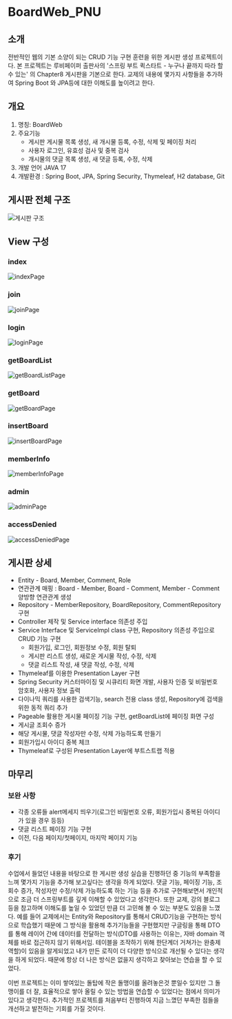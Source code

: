 # BoardWeb_PNU

## 소개
전반적인 웹의 기본 소양이 되는 CRUD 기능 구현 훈련을 위한 게시판 생성 프로젝트이다.
본 프로젝트는 루비페이퍼 출판사의 '스프링 부트 퀵스타트 - 누구나 끝까지 따라 할 수 있는' 의 Chapter8 게시판을 기본으로 한다.
교제의 내용에 몇가지 사항들을 추가하여 Spring Boot 와  JPA등에 대한 이해도를 높이려고 한다.

## 개요
1. 명칭: BoardWeb
2. 주요기능 
	* 게시판 게시물 목록 생성, 새 개시물 등록, 수정, 삭제 및 페이징 처리
	* 사용자 로그인, 유효성 검사 및 중복 검사
	* 개시물의 댓글 목록 생성, 새 댓글 등록, 수정, 삭제
3. 개발 언어 JAVA 17
4. 개발환경 : Spring Boot, JPA, Spring Security, Thymeleaf, H2 database, Git

## 게시판 전체 구조
![게시판 구조](https://user-images.githubusercontent.com/106790381/209680321-1d40a04b-2049-4cac-9489-6bb41f18ce99.jpg)

## View 구성

### index
![indexPage](https://user-images.githubusercontent.com/106790381/209680496-5adff416-2b9d-4d91-a22f-0ab14d5bcc3c.jpg)

### join
![joinPage](https://user-images.githubusercontent.com/106790381/209680854-ff4e4c87-3cf0-43db-bc42-b52a0fd11e61.jpg)

### login
![loginPage](https://user-images.githubusercontent.com/106790381/209681055-510ca889-e931-4ea7-8f92-ed1330dad7c3.jpg)

### getBoardList
![getBoardListPage](https://user-images.githubusercontent.com/106790381/209681100-15b89967-a7cc-4e4b-b64c-c53b589c6581.jpg)

### getBoard
![getBoardPage](https://user-images.githubusercontent.com/106790381/209681138-be8a1573-958e-456c-bf10-41d57fbec738.jpg)

### insertBoard
![insertBoardPage](https://user-images.githubusercontent.com/106790381/209681351-51c844f2-ab10-4313-bbe2-b0e0d16782e7.jpg)

### memberInfo
![memberInfoPage](https://user-images.githubusercontent.com/106790381/209681402-02561e0a-4624-46be-a4ed-76941ea515ab.jpg)

### admin
![adminPage](https://user-images.githubusercontent.com/106790381/209681636-0e3abc90-28b2-47db-a912-36d137c70e8e.jpg)

### accessDenied
![accessDeniedPage](https://user-images.githubusercontent.com/106790381/209681676-2ae81c83-05df-418d-9e2f-b9d59d5205d1.jpg)

## 게시판 상세
* Entity - Board, Member, Comment, Role
* 연관관계 매핑 : Board - Member, Board - Comment, Member - Comment 양방향 연관관계 생성
* Repository - MemberRepository, BoardRepository, CommentRepository 구현
* Controller 제작 및 Service interface 의존성 주입
* Service Interface 및  ServiceImpl class 구현, Repository 의존성 주입으로 CRUD 기능 구현
  * 회원가입, 로그인, 회원정보 수정, 회원 탈퇴
  * 게시판 리스트 생성, 새로운 게시물 작성, 수정, 삭제
  * 댓글 리스트 작성, 새 댓글 작성, 수정, 삭제
* Thymeleaf를 이용한 Presentation Layer 구현
* Spring Security 커스터마이징 및 시큐리티 화면 개발, 사용자 인증 및 비밀번호 암호화, 사용자 정보 출력
* 다이나믹 쿼리를 사용한 검색기능, search 전용 class 생성, Repository에 검색을 위한 동적 쿼리 추가
* Pageable 활용한 게시물 페이징 기능 구현, getBoardList에 페이징 화면 구성
* 게시글 조회수 증가
* 해당 게시물, 댓글 작성자만 수정, 삭제 가능하도록 만들기
* 회원가입시 아이디 중복 체크
* Thymeleaf로 구성된 Presentation Layer에 부트스트랩 적용

## 마무리

### 보완 사항
* 각종 오류들 alert메세지 띄우기(로그인 비밀번호 오류, 회원가입시 중복된 아이디가 있을 경우 등등)
* 댓글 리스트 페이징 기능 구현
* 이전, 다음 페이지/첫페이지, 마지막 페이지 기능

### 후기
수업에서 들었던 내용을 바탕으로 한 게시판 생성 실습을 진행하던 중 기능의 부족함을 느껴 몇가지 기능을 추가해 보고싶다는 생각을 하게 되었다.
댓글 기능, 페이징 기능, 조회수 증가, 작성자만 수정/삭제 가능하도록 하는 기능 등을 추가로 구현해보면서 개인적으로 조금 더 스프링부트를 깊게 이해할 수 있었다고 생각한다.
또한 교제, 강의 블로그 등을 참고하며 이해도를 높일 수 있었던 만큼 더 고민해 볼 수 있는 부분도 있음을 느꼈다.
예를 들어 교제에서는 Entity와 Repository를 통해서 CRUD기능을 구현하는 방식으로 학습했기 때문에 그 방식을 활용해 추가기능들을 구현했지만 구글링을 통해 DTO를 통해 레이어 간에
데이터를 전달하는 방식(DTO를 사용하는 이유는, 자바 domain 객체를 바로 접근하지 않기 위해서임. 테이블을 조작하기 위해 한단계더 거쳐가는 완충제역할)이 있음을 알게되었고
내가 만든 로직이 더 다양한 방식으로 개선될 수 있다는 생각을 하게 되었다. 때문에 항상 더 나은 방식은 없을지 생각하고 찾아보는 연습을 할 수 있었다.

이번 프로젝트는 이미 쌓여있는 돌탑에 작은 돌맹이를 올려놓은것 뿐일수 있지만 그 돌맹이를 더 잘, 효율적으로 쌓아 올릴 수 있는 방법을 연습할 수 있었다는 점에서 의미가 있다고 생각한다.
추가적인 프로젝트를 처음부터 진행하여 지금 느꼈던 부족한 점들을 개선하고 발전하는 기회를 가질 것이다.
